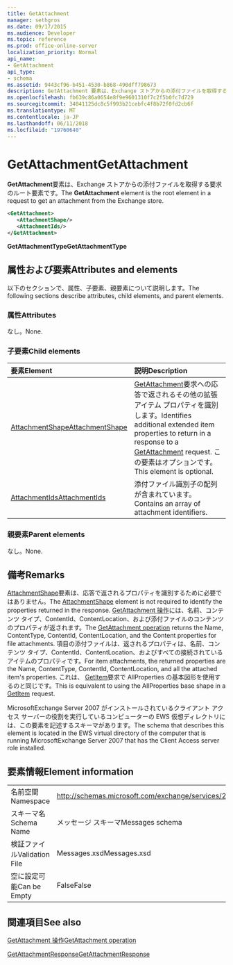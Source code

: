 ```yaml
---
title: GetAttachment
manager: sethgros
ms.date: 09/17/2015
ms.audience: Developer
ms.topic: reference
ms.prod: office-online-server
localization_priority: Normal
api_name:
- GetAttachment
api_type:
- schema
ms.assetid: 9443cf96-b451-4530-b868-490dff798673
description: GetAttachment 要素は、Exchange ストアからの添付ファイルを取得する要求のルート要素です。
ms.openlocfilehash: fb639c86a0654e8f9e9601310f7c2f5b0fc7d729
ms.sourcegitcommit: 34041125dc8c5f993b21cebfc4f8b72f0fd2cb6f
ms.translationtype: MT
ms.contentlocale: ja-JP
ms.lasthandoff: 06/11/2018
ms.locfileid: "19760640"
---
```

# <a name="getattachment"></a><span data-ttu-id="0efe9-103">GetAttachment</span><span class="sxs-lookup"><span data-stu-id="0efe9-103">GetAttachment</span></span>

<span data-ttu-id="0efe9-104">**GetAttachment**要素は、Exchange ストアからの添付ファイルを取得する要求のルート要素です。</span><span class="sxs-lookup"><span data-stu-id="0efe9-104">The **GetAttachment** element is the root element in a request to get an attachment from the Exchange store.</span></span> 
  
```xml
<GetAttachment>
   <AttachmentShape/>
   <AttachmentIds/>
</GetAttachment>
```

 <span data-ttu-id="0efe9-105">**GetAttachmentType**</span><span class="sxs-lookup"><span data-stu-id="0efe9-105">**GetAttachmentType**</span></span>
## <a name="attributes-and-elements"></a><span data-ttu-id="0efe9-106">属性および要素</span><span class="sxs-lookup"><span data-stu-id="0efe9-106">Attributes and elements</span></span>

<span data-ttu-id="0efe9-107">以下のセクションで、属性、子要素、親要素について説明します。</span><span class="sxs-lookup"><span data-stu-id="0efe9-107">The following sections describe attributes, child elements, and parent elements.</span></span>
  
### <a name="attributes"></a><span data-ttu-id="0efe9-108">属性</span><span class="sxs-lookup"><span data-stu-id="0efe9-108">Attributes</span></span>

<span data-ttu-id="0efe9-109">なし。</span><span class="sxs-lookup"><span data-stu-id="0efe9-109">None.</span></span>
  
### <a name="child-elements"></a><span data-ttu-id="0efe9-110">子要素</span><span class="sxs-lookup"><span data-stu-id="0efe9-110">Child elements</span></span>

|<span data-ttu-id="0efe9-111">**要素**</span><span class="sxs-lookup"><span data-stu-id="0efe9-111">**Element**</span></span>|<span data-ttu-id="0efe9-112">**説明**</span><span class="sxs-lookup"><span data-stu-id="0efe9-112">**Description**</span></span>|
|:-----|:-----|
|[<span data-ttu-id="0efe9-113">AttachmentShape</span><span class="sxs-lookup"><span data-stu-id="0efe9-113">AttachmentShape</span></span>](attachmentshape.md) <br/> |<span data-ttu-id="0efe9-114">[GetAttachment](getattachment.md)要求への応答で返されるその他の拡張アイテム プロパティを識別します。</span><span class="sxs-lookup"><span data-stu-id="0efe9-114">Identifies additional extended item properties to return in a response to a [GetAttachment](getattachment.md) request.</span></span> <span data-ttu-id="0efe9-115">この要素はオプションです。</span><span class="sxs-lookup"><span data-stu-id="0efe9-115">This element is optional.</span></span>  <br/> |
|[<span data-ttu-id="0efe9-116">AttachmentIds</span><span class="sxs-lookup"><span data-stu-id="0efe9-116">AttachmentIds</span></span>](attachmentids.md) <br/> |<span data-ttu-id="0efe9-117">添付ファイル識別子の配列が含まれています。</span><span class="sxs-lookup"><span data-stu-id="0efe9-117">Contains an array of attachment identifiers.</span></span>  <br/> |
   
### <a name="parent-elements"></a><span data-ttu-id="0efe9-118">親要素</span><span class="sxs-lookup"><span data-stu-id="0efe9-118">Parent elements</span></span>

<span data-ttu-id="0efe9-119">なし。</span><span class="sxs-lookup"><span data-stu-id="0efe9-119">None.</span></span>
  
## <a name="remarks"></a><span data-ttu-id="0efe9-120">備考</span><span class="sxs-lookup"><span data-stu-id="0efe9-120">Remarks</span></span>

<span data-ttu-id="0efe9-121">[AttachmentShape](attachmentshape.md)要素は、応答で返されるプロパティを識別するために必要ではありません。</span><span class="sxs-lookup"><span data-stu-id="0efe9-121">The [AttachmentShape](attachmentshape.md) element is not required to identify the properties returned in the response.</span></span> <span data-ttu-id="0efe9-122">[GetAttachment 操作](getattachment-operation.md)には、名前、コンテンツ タイプ、ContentId、ContentLocation、および添付ファイルのコンテンツのプロパティが返されます。</span><span class="sxs-lookup"><span data-stu-id="0efe9-122">The [GetAttachment operation](getattachment-operation.md) returns the Name, ContentType, ContentId, ContentLocation, and the Content properties for file attachments.</span></span> <span data-ttu-id="0efe9-123">項目の添付ファイルは、返されるプロパティは、名前、コンテンツ タイプ、ContentId、ContentLocation、およびすべての接続されているアイテムのプロパティです。</span><span class="sxs-lookup"><span data-stu-id="0efe9-123">For item attachments, the returned properties are the Name, ContentType, ContentId, ContentLocation, and all the attached item's properties.</span></span> <span data-ttu-id="0efe9-124">これは、 [GetItem](getitem.md)要求で AllProperties の基本図形を使用するのと同じです。</span><span class="sxs-lookup"><span data-stu-id="0efe9-124">This is equivalent to using the AllProperties base shape in a [GetItem](getitem.md) request.</span></span> 
  
<span data-ttu-id="0efe9-125">MicrosoftExchange Server 2007 がインストールされているクライアント アクセス サーバーの役割を実行しているコンピューターの EWS 仮想ディレクトリには、この要素を記述するスキーマがあります。</span><span class="sxs-lookup"><span data-stu-id="0efe9-125">The schema that describes this element is located in the EWS virtual directory of the computer that is running MicrosoftExchange Server 2007 that has the Client Access server role installed.</span></span>
  
## <a name="element-information"></a><span data-ttu-id="0efe9-126">要素情報</span><span class="sxs-lookup"><span data-stu-id="0efe9-126">Element information</span></span>

|||
|:-----|:-----|
|<span data-ttu-id="0efe9-127">名前空間</span><span class="sxs-lookup"><span data-stu-id="0efe9-127">Namespace</span></span>  <br/> |http://schemas.microsoft.com/exchange/services/2006/messages  <br/> |
|<span data-ttu-id="0efe9-128">スキーマ名</span><span class="sxs-lookup"><span data-stu-id="0efe9-128">Schema Name</span></span>  <br/> |<span data-ttu-id="0efe9-129">メッセージ スキーマ</span><span class="sxs-lookup"><span data-stu-id="0efe9-129">Messages schema</span></span>  <br/> |
|<span data-ttu-id="0efe9-130">検証ファイル</span><span class="sxs-lookup"><span data-stu-id="0efe9-130">Validation File</span></span>  <br/> |<span data-ttu-id="0efe9-131">Messages.xsd</span><span class="sxs-lookup"><span data-stu-id="0efe9-131">Messages.xsd</span></span>  <br/> |
|<span data-ttu-id="0efe9-132">空に設定可能</span><span class="sxs-lookup"><span data-stu-id="0efe9-132">Can be Empty</span></span>  <br/> |<span data-ttu-id="0efe9-133">False</span><span class="sxs-lookup"><span data-stu-id="0efe9-133">False</span></span>  <br/> |
   
## <a name="see-also"></a><span data-ttu-id="0efe9-134">関連項目</span><span class="sxs-lookup"><span data-stu-id="0efe9-134">See also</span></span>



[<span data-ttu-id="0efe9-135">GetAttachment 操作</span><span class="sxs-lookup"><span data-stu-id="0efe9-135">GetAttachment operation</span></span>](getattachment-operation.md)
  
[<span data-ttu-id="0efe9-136">GetAttachmentResponse</span><span class="sxs-lookup"><span data-stu-id="0efe9-136">GetAttachmentResponse</span></span>](getattachmentresponse.md)

